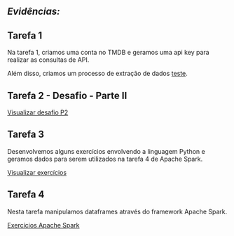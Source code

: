 
## _Evidências:_

## Tarefa 1

Na tarefa 1, criamos uma conta no TMDB e geramos uma api key para realizar as consultas de API.

Além disso, criamos um processo de extração de dados [teste](<./evidencias/tarefa_01/api-tmdb-test.ipynb>).

## Tarefa 2 - Desafio - Parte II

[Visualizar desafio P2](<../Desafio/README.md>)

## Tarefa 3 

Desenvolvemos alguns exercícios envolvendo a linguagem Python e geramos dados para serem utilizados na tarefa 4 de Apache Spark.

[Visualizar exercícios](<./evidencias/tarefa_03/geracao_dados.ipynb>)


## Tarefa 4

Nesta tarefa manipulamos dataframes através do framework Apache Spark.

[Exercícios Apache Spark](<./evidencias/tarefa_04/apache_spark04.ipynb>)

